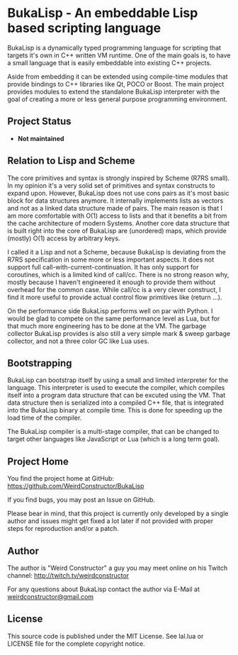 BukaLisp - An embeddable Lisp based scripting language
======================================================

BukaLisp is a dynamically typed programming language for scripting that
targets it's own in C++ written VM runtime. One of the main goals is, to have
a small language that is easily embeddable into existing C++ projects.

Aside from embedding it can be extended using compile-time modules that
provide bindings to C++ libraries like Qt, POCO or Boost. The main project
provides modules to extend the standalone BukaLisp interpreter with the goal
of creating a more or less general purpose programming environment.

Project Status
--------------

- **Not maintained**

Relation to Lisp and Scheme
---------------------------

The core primitives and syntax is strongly inspired by Scheme (R7RS small).
In my opinion it's a very solid set of primitives and syntax constructs to
expand upon. However, BukaLisp does not use cons pairs as it's most basic
block for data structures anymore. It internally implements lists as vectors
and not as a linked data structure made of pairs. The main reason is that
I am more comfortable with O(1) access to lists and that it benefits
a bit from the cache architecture of modern Systems.
Another core data structure that is built right into the core of BukaLisp
are (unordered) maps, which provide (mostly) O(1) access by arbitrary keys.

I called it a Lisp and not a Scheme, because BukaLisp is deviating from
the R7RS specification in some more or less important aspects.
It does not support full call-with-current-continuation. It has only support
for coroutines, which is a limited kind of call/cc. There is no strong
reason why, mostly because I haven't engineered it enough to provide them
without overhead for the common case. While call/cc is a very clever construct,
I find it more useful to provide actual control flow primitives like (return ...).

On the performance side BukaLisp performs well on par with Python. I would be
glad to compete on the same performance level as Lua, but for that much more
engineering has to be done at the VM. The garbage collector BukaLisp provides
is also still a very simple mark & sweep garbage collector, and not a three
color GC like Lua uses.

Bootstrapping
-------------

BukaLisp can bootstrap itself by using a small and limited interpreter
for the language. This interpreter is used to execute the compiler, which
compiles itself into a program data structure that can be excuted using
the VM. That data structure then is serialized into a compiled C++ file,
that is integrated into the BukaLisp binary at compile time. This is done
for speeding up the load time of the compiler.

The BukaLisp compiler is a multi-stage compiler, that can be changed to
target other languages like JavaScript or Lua (which is a long term goal).

Project Home
------------

You find the project home at GitHub: https://github.com/WeirdConstructor/BukaLisp

If you find bugs, you may post an Issue on GitHub.

Please bear in mind, that this project is currently only developed by
a single author and issues might get fixed a lot later if not
provided with proper steps for reproduction and/or a patch.

Author
------

The author is "Weird Constructor" a guy you may meet online on his
Twitch channel: http://twitch.tv/weirdconstructor

For any questions about BukaLisp contact the author via
E-Mail at weirdconstructor@gmail.com

License
-------

This source code is published under the MIT License. See lal.lua or LICENSE
file for the complete copyright notice.
